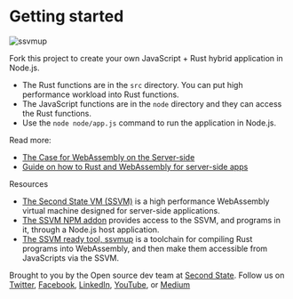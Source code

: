 # Getting started

![ssvmup](https://github.com/second-state/ssvm-nodejs-starter/workflows/ssvmup/badge.svg)

Fork this project to create your own JavaScript + Rust hybrid application in Node.js.

* The Rust functions are in the `src` directory. You can put high performance workload into Rust functions.
* The JavaScript functions are in the `node` directory and they can access the Rust functions.
* Use the `node node/app.js` command to run the application in Node.js.

Read more:

* [The Case for WebAssembly on the Server-side](https://docs.secondstate.io/serverless-cloud/the-case-for-webassembly-on-the-server-side)
* [Guide on how to Rust and WebAssembly for server-side apps](https://docs.secondstate.io/beginners-guide-to-webassembly/webassembly-on-the-server-side)

Resources

* [The Second State VM (SSVM)](https://github.com/second-state/ssvm) is a high performance WebAssembly virtual machine designed for server-side applications.
* [The SSVM NPM addon](https://github.com/second-state/ssvm-napi) provides access to the SSVM, and programs in it, through a Node.js host application.
* [The SSVM ready tool, ssvmup](https://github.com/second-state/ssvmup) is a toolchain for compiling Rust programs into WebAssembly, and then make them accessible from JavaScripts via the SSVM.

Brought to you by the Open source dev team at [Second State](https://www.secondstate.io/). Follow us on [Twitter](https://twitter.com/secondstateinc), [Facebook](https://www.facebook.com/SecondState.io/), [LinkedIn](https://www.linkedin.com/company/second-state/), [YouTube](https://www.youtube.com/channel/UCePMT5duHcIbJlwJRSOPDMQ), or [Medium](https://medium.com/wasm)

